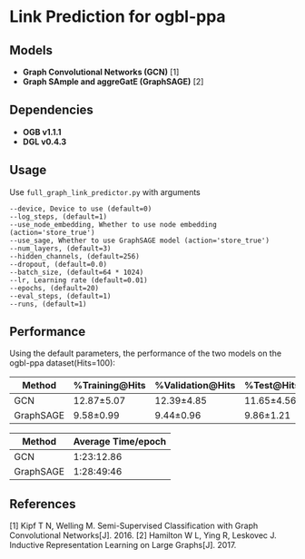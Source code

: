 # Link Prediction for ogbl-ppa


## Models

- **Graph Convolutional Networks (GCN)** [1] 
- **Graph SAmple and aggreGatE (GraphSAGE)** [2]

## Dependencies

- **OGB v1.1.1**
- **DGL v0.4.3**

## Usage

Use `full_graph_link_predictor.py` with arguments
```
--device, Device to use (default=0)
--log_steps, (default=1)
--use_node_embedding, Whether to use node embedding (action='store_true')
--use_sage, Whether to use GraphSAGE model (action='store_true')
--num_layers, (default=3)
--hidden_channels, (default=256)
--dropout, (default=0.0)
--batch_size, (default=64 * 1024)
--lr, Learning rate (default=0.01)
--epochs, (default=20)
--eval_steps, (default=1)
--runs, (default=1)
```

## Performance

Using the default parameters, the performance of the two models on the ogbl-ppa dataset(Hits=100):

| Method  | %Training@Hits | %Validation@Hits | %Test@Hits |
| ------- | ---------------- | -------- | ------- |
| GCN | 12.87±5.07  | 12.39±4.85| 11.65±4.56 |
| GraphSAGE| 9.58±0.99| 9.44±0.96| 9.86±1.21|



| Method  | Average Time/epoch |
| ------- | -------------------------- |
| GCN | 1:23:12.86 |
| GraphSAGE| 1:28:49:46|

## References

[1] Kipf T N, Welling M. Semi-Supervised Classification with Graph Convolutional Networks[J]. 2016.
[2] Hamilton W L, Ying R, Leskovec J. Inductive Representation Learning on Large Graphs[J]. 2017.
